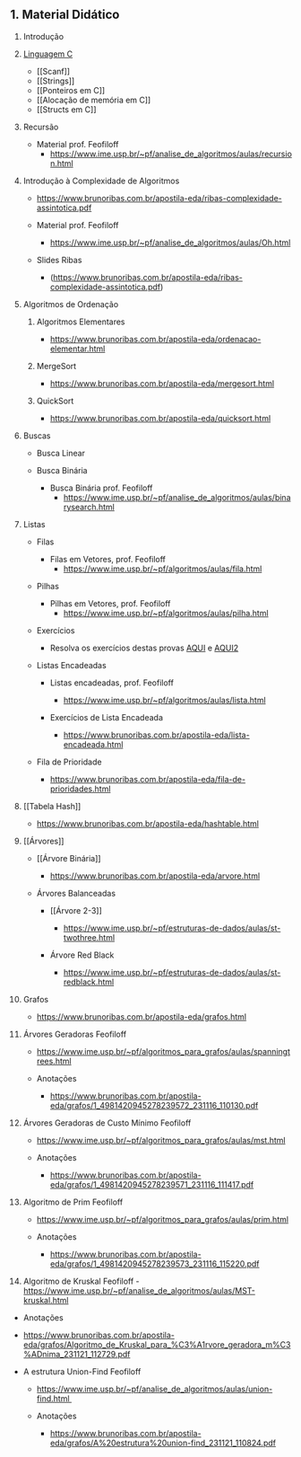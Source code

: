 ## 1. Material Didático

1. Introdução

2. [Linguagem C](https://www.brunoribas.com.br/apostila-eda/linguagem-C.html)
    - [[Scanf]]
    - [[Strings]]
    - [[Ponteiros em C]]
    - [[Alocação de memória em C]]
    - [[Structs em C]]

3. Recursão

    - Material prof. Feofiloff 
	    -  https://www.ime.usp.br/~pf/analise_de_algoritmos/aulas/recursion.html

4. Introdução à Complexidade de Algoritmos 
	- https://www.brunoribas.com.br/apostila-eda/ribas-complexidade-assintotica.pdf
	
    - Material prof. Feofiloff 
	    - https://www.ime.usp.br/~pf/analise_de_algoritmos/aulas/Oh.html
	    
    - Slides Ribas 
	    - (https://www.brunoribas.com.br/apostila-eda/ribas-complexidade-assintotica.pdf)

5. Algoritmos de Ordenação

    1. Algoritmos Elementares
	    - https://www.brunoribas.com.br/apostila-eda/ordenacao-elementar.html
	    
    2. MergeSort 
	     -  https://www.brunoribas.com.br/apostila-eda/mergesort.html
	     
    3. QuickSort 
	    - https://www.brunoribas.com.br/apostila-eda/quicksort.html

6. Buscas

    - Busca Linear
    
    - Busca Binária
        - Busca Binária prof. Feofiloff
	        - https://www.ime.usp.br/~pf/analise_de_algoritmos/aulas/binarysearch.html

7. Listas

    - Filas
        - Filas em Vetores, prof. Feofiloff
	        - https://www.ime.usp.br/~pf/algoritmos/aulas/fila.html

    - Pilhas
        - Pilhas em Vetores, prof. Feofiloff
	        - https://www.ime.usp.br/~pf/algoritmos/aulas/pilha.html

    - Exercícios
        - Resolva os exercícios destas provas [AQUI](https://www.brunoribas.com.br/aed1/provas/2/2016-2.pdf) e [AQUI2](https://www.brunoribas.com.br/aed1/provas/2/2018-2.pdf)

    - Listas Encadeadas
        - Listas encadeadas, prof. Feofiloff
	        - https://www.ime.usp.br/~pf/algoritmos/aulas/lista.html

        - Exercícios de Lista Encadeada
	        - https://www.brunoribas.com.br/apostila-eda/lista-encadeada.html

    - Fila de Prioridade 
	    - https://www.brunoribas.com.br/apostila-eda/fila-de-prioridades.html
    
8. [[Tabela Hash]] 
	- https://www.brunoribas.com.br/apostila-eda/hashtable.html

9. [[Árvores]]

    - [[Árvore Binária]]
	    - https://www.brunoribas.com.br/apostila-eda/arvore.html

    - Árvores Balanceadas
        - [[Árvore 2-3]]
	        - https://www.ime.usp.br/~pf/estruturas-de-dados/aulas/st-twothree.html

        - Árvore Red Black
	        - https://www.ime.usp.br/~pf/estruturas-de-dados/aulas/st-redblack.html

10. Grafos
	- https://www.brunoribas.com.br/apostila-eda/grafos.html

 11. Árvores Geradoras Feofiloff
	 - https://www.ime.usp.br/~pf/algoritmos_para_grafos/aulas/spanningtrees.html

	 - Anotações
		 - https://www.brunoribas.com.br/apostila-eda/grafos/1_4981420945278239572_231116_110130.pdf

 12. Árvores Geradoras de Custo Mínimo Feofiloff
	 - https://www.ime.usp.br/~pf/algoritmos_para_grafos/aulas/mst.html

	 - Anotações  
		 - https://www.brunoribas.com.br/apostila-eda/grafos/1_4981420945278239571_231116_111417.pdf

 13. Algoritmo de Prim Feofiloff
	 - https://www.ime.usp.br/~pf/algoritmos_para_grafos/aulas/prim.html 
	 
	 - Anotações
		 - https://www.brunoribas.com.br/apostila-eda/grafos/1_4981420945278239573_231116_115220.pdf
 
 14.  Algoritmo de Kruskal Feofiloff
	 - https://www.ime.usp.br/~pf/analise_de_algoritmos/aulas/MST-kruskal.html 
	 
- Anotações
- https://www.brunoribas.com.br/apostila-eda/grafos/Algoritmo_de_Kruskal_para_%C3%A1rvore_geradora_m%C3%ADnima_231121_112729.pdf
		 
 - A estrutura Union-Find Feofiloff
	 - https://www.ime.usp.br/~pf/analise_de_algoritmos/aulas/union-find.html 
	 
	  - Anotações
		  - https://www.brunoribas.com.br/apostila-eda/grafos/A%20estrutura%20union-find_231121_110824.pdf